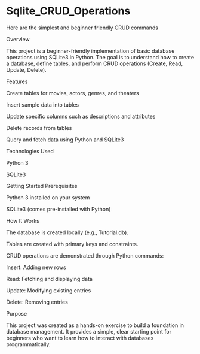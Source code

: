 # Sqlite_CRUD_Operations
Here are the simplest and beginner friendly CRUD commands

Overview

This project is a beginner-friendly implementation of basic database operations using SQLite3 in Python.
The goal is to understand how to create a database, define tables, and perform CRUD operations (Create, Read, Update, Delete).

Features

Create tables for movies, actors, genres, and theaters

Insert sample data into tables

Update specific columns such as descriptions and attributes

Delete records from tables

Query and fetch data using Python and SQLite3

Technologies Used

Python 3

SQLite3

Getting Started
Prerequisites

Python 3 installed on your system

SQLite3 (comes pre-installed with Python)

How It Works

The database is created locally (e.g., Tutorial.db).

Tables are created with primary keys and constraints.

CRUD operations are demonstrated through Python commands:

Insert: Adding new rows

Read: Fetching and displaying data

Update: Modifying existing entries

Delete: Removing entries

Purpose

This project was created as a hands-on exercise to build a foundation in database management.
It provides a simple, clear starting point for beginners who want to learn how to interact with databases programmatically.
